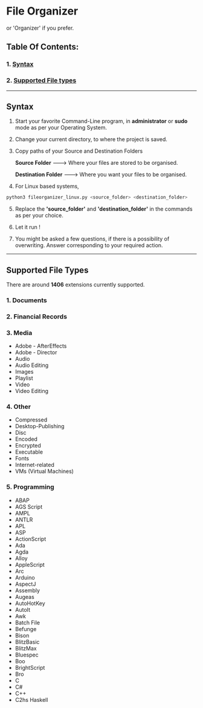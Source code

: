 # **File Organizer**

or 'Organizer' if you prefer.

## Table Of Contents:

### 1.  [Syntax](#syntax)

### 2.  [Supported File types](#supported-file-types)

---

## Syntax

1. Start your favorite Command-Line program, in **administrator** or **sudo** mode as per your Operating System.

2. Change your current directory, to where the project is saved.

3. Copy paths of your Source and Destination Folders

   **Source Folder** ---> Where your files are stored to be organised.

   **Destination Folder** ---> Where you want your files to be organised.

4. For Linux based systems,

```bash
python3 fileorganizer_linux.py <source_folder> <destination_folder>
```

5. Replace the **'source_folder'** and **'destination_folder'** in the commands as per your choice.

6. Let it run !

7. You might be asked a few questions, if there is a possibility of overwriting. Answer corresponding to your required
   action.

---

## Supported File Types

There are around **1406** extensions currently supported.

### 1. Documents

### 2. Financial Records

### 3. Media

- Adobe - AfterEffects
- Adobe - Director
- Audio
- Audio Editing
- Images
- Playlist
- Video
- Video Editing

### 4. Other

- Compressed
- Desktop-Publishing
- Disc
- Encoded
- Encrypted
- Executable
- Fonts
- Internet-related
- VMs (Virtual Machines)

### 5. Programming

- ABAP
- AGS Script
- AMPL
- ANTLR
- APL
- ASP
- ActionScript
- Ada
- Agda
- Alloy
- AppleScript
- Arc
- Arduino
- AspectJ
- Assembly
- Augeas
- AutoHotKey
- AutoIt
- Awk
- Batch File
- Befunge
- Bison
- BlitzBasic
- BlitzMax
- Bluespec
- Boo
- BrightScript
- Bro
- C
- C#
- C++
- C2hs Haskell